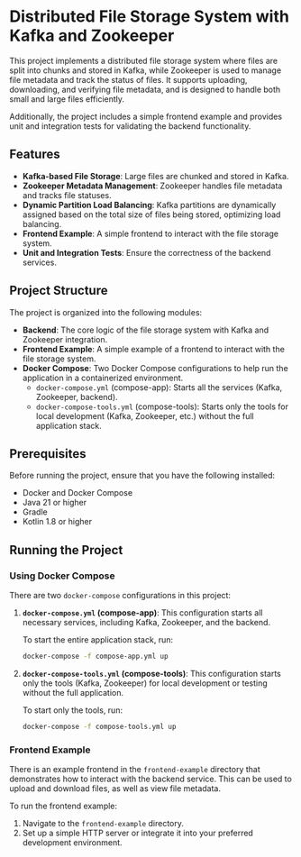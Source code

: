 # Distributed File Storage System with Kafka and Zookeeper

This project implements a distributed file storage system where files are split into chunks and stored in Kafka, while Zookeeper is used to manage file metadata and track the status of files. It supports uploading, downloading, and verifying file metadata, and is designed to handle both small and large files efficiently.

Additionally, the project includes a simple frontend example and provides unit and integration tests for validating the backend functionality.

## Features

- **Kafka-based File Storage**: Large files are chunked and stored in Kafka.
- **Zookeeper Metadata Management**: Zookeeper handles file metadata and tracks file statuses.
- **Dynamic Partition Load Balancing**: Kafka partitions are dynamically assigned based on the total size of files being stored, optimizing load balancing.
- **Frontend Example**: A simple frontend to interact with the file storage system.
- **Unit and Integration Tests**: Ensure the correctness of the backend services.

## Project Structure

The project is organized into the following modules:

- **Backend**: The core logic of the file storage system with Kafka and Zookeeper integration.
- **Frontend Example**: A simple example of a frontend to interact with the file storage system.
- **Docker Compose**: Two Docker Compose configurations to help run the application in a containerized environment.
    - `docker-compose.yml` (compose-app): Starts all the services (Kafka, Zookeeper, backend).
    - `docker-compose-tools.yml` (compose-tools): Starts only the tools for local development (Kafka, Zookeeper, etc.) without the full application stack.

## Prerequisites

Before running the project, ensure that you have the following installed:

- Docker and Docker Compose
- Java 21 or higher
- Gradle
- Kotlin 1.8 or higher

## Running the Project

### Using Docker Compose

There are two `docker-compose` configurations in this project:

1. **`docker-compose.yml` (compose-app)**: This configuration starts all necessary services, including Kafka, Zookeeper, and the backend.

   To start the entire application stack, run:
   ```bash
   docker-compose -f compose-app.yml up
   ```

2. **`docker-compose-tools.yml` (compose-tools)**: This configuration starts only the tools (Kafka, Zookeeper) for local development or testing without the full application.

   To start only the tools, run:
   ```bash
   docker-compose -f compose-tools.yml up
   ```

### Frontend Example

There is an example frontend in the `frontend-example` directory that demonstrates how to interact with the backend service. This can be used to upload and download files, as well as view file metadata.

To run the frontend example:

1. Navigate to the `frontend-example` directory.
2. Set up a simple HTTP server or integrate it into your preferred development environment.